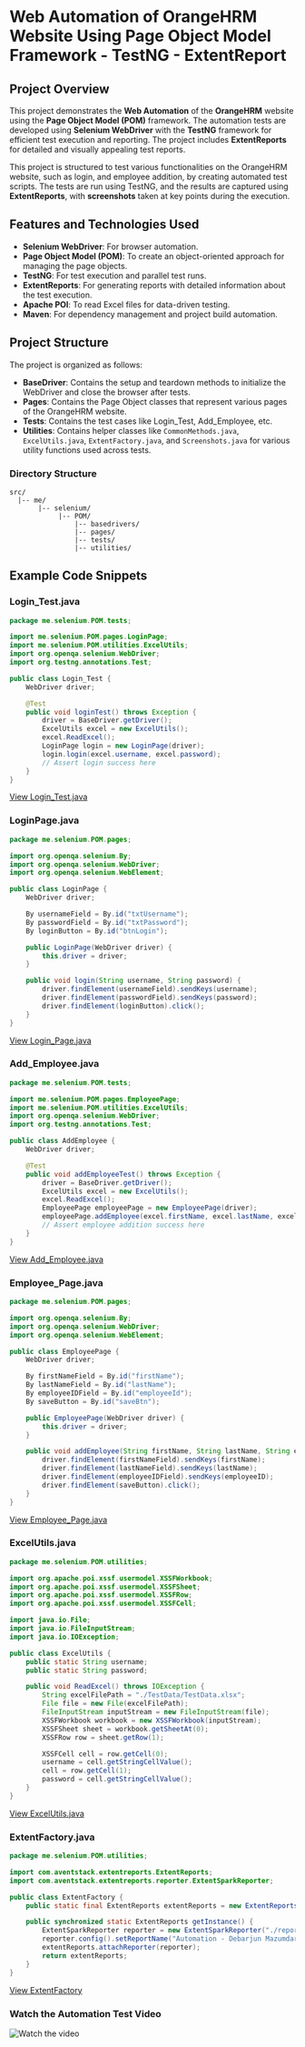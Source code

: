 # Web Automation of OrangeHRM Website Using Page Object Model Framework - TestNG - ExtentReport

## Project Overview

This project demonstrates the **Web Automation** of the **OrangeHRM** website using the **Page Object Model (POM)** framework. The automation tests are developed using **Selenium WebDriver** with the **TestNG** framework for efficient test execution and reporting. The project includes **ExtentReports** for detailed and visually appealing test reports.

This project is structured to test various functionalities on the OrangeHRM website, such as login, and employee addition, by creating automated test scripts. The tests are run using TestNG, and the results are captured using **ExtentReports**, with **screenshots** taken at key points during the execution.

## Features and Technologies Used

- **Selenium WebDriver**: For browser automation.
- **Page Object Model (POM)**: To create an object-oriented approach for managing the page objects.
- **TestNG**: For test execution and parallel test runs.
- **ExtentReports**: For generating reports with detailed information about the test execution.
- **Apache POI**: To read Excel files for data-driven testing.
- **Maven**: For dependency management and project build automation.

## Project Structure

The project is organized as follows:

- **BaseDriver**: Contains the setup and teardown methods to initialize the WebDriver and close the browser after tests.
- **Pages**: Contains the Page Object classes that represent various pages of the OrangeHRM website.
- **Tests**: Contains the test cases like Login_Test, Add_Employee, etc.
- **Utilities**: Contains helper classes like `CommonMethods.java`, `ExcelUtils.java`, `ExtentFactory.java`, and `Screenshots.java` for various utility functions used across tests.

### Directory Structure

```plaintext
src/
  |-- me/
       |-- selenium/
            |-- POM/
                |-- basedrivers/
                |-- pages/
                |-- tests/
                |-- utilities/
```

## Example Code Snippets

### Login_Test.java

```java
package me.selenium.POM.tests;

import me.selenium.POM.pages.LoginPage;
import me.selenium.POM.utilities.ExcelUtils;
import org.openqa.selenium.WebDriver;
import org.testng.annotations.Test;

public class Login_Test {
    WebDriver driver;

    @Test
    public void loginTest() throws Exception {
        driver = BaseDriver.getDriver();
        ExcelUtils excel = new ExcelUtils();
        excel.ReadExcel();
        LoginPage login = new LoginPage(driver);
        login.login(excel.username, excel.password);
        // Assert login success here
    }
}
```
[View Login_Test.java](https://github.com/DM9933/Web_Automation_of_OrangeHRM_Website_Using_Page_Object_Model_Framework/blob/main/src/test/java/me/selenium/POM/tests/Login_Test.java)


### LoginPage.java
```java
package me.selenium.POM.pages;

import org.openqa.selenium.By;
import org.openqa.selenium.WebDriver;
import org.openqa.selenium.WebElement;

public class LoginPage {
    WebDriver driver;

    By usernameField = By.id("txtUsername");
    By passwordField = By.id("txtPassword");
    By loginButton = By.id("btnLogin");

    public LoginPage(WebDriver driver) {
        this.driver = driver;
    }

    public void login(String username, String password) {
        driver.findElement(usernameField).sendKeys(username);
        driver.findElement(passwordField).sendKeys(password);
        driver.findElement(loginButton).click();
    }
}
```
[View Login_Page.java](https://github.com/DM9933/Web_Automation_of_OrangeHRM_Website_Using_Page_Object_Model_Framework/blob/main/src/test/java/me/selenium/POM/pages/Login_Page.java)

### Add_Employee.java
```java
package me.selenium.POM.tests;

import me.selenium.POM.pages.EmployeePage;
import me.selenium.POM.utilities.ExcelUtils;
import org.openqa.selenium.WebDriver;
import org.testng.annotations.Test;

public class AddEmployee {
    WebDriver driver;

    @Test
    public void addEmployeeTest() throws Exception {
        driver = BaseDriver.getDriver();
        ExcelUtils excel = new ExcelUtils();
        excel.ReadExcel();
        EmployeePage employeePage = new EmployeePage(driver);
        employeePage.addEmployee(excel.firstName, excel.lastName, excel.employeeID);
        // Assert employee addition success here
    }
}
```
[View Add_Employee.java](https://github.com/DM9933/Web_Automation_of_OrangeHRM_Website_Using_Page_Object_Model_Framework/blob/main/src/test/java/me/selenium/POM/tests/Add_Employee.java)

### Employee_Page.java
```java
package me.selenium.POM.pages;

import org.openqa.selenium.By;
import org.openqa.selenium.WebDriver;
import org.openqa.selenium.WebElement;

public class EmployeePage {
    WebDriver driver;

    By firstNameField = By.id("firstName");
    By lastNameField = By.id("lastName");
    By employeeIDField = By.id("employeeId");
    By saveButton = By.id("saveBtn");

    public EmployeePage(WebDriver driver) {
        this.driver = driver;
    }

    public void addEmployee(String firstName, String lastName, String employeeID) {
        driver.findElement(firstNameField).sendKeys(firstName);
        driver.findElement(lastNameField).sendKeys(lastName);
        driver.findElement(employeeIDField).sendKeys(employeeID);
        driver.findElement(saveButton).click();
    }
}

```
[View Employee_Page.java](https://github.com/DM9933/Web_Automation_of_OrangeHRM_Website_Using_Page_Object_Model_Framework/blob/main/src/test/java/me/selenium/POM/pages/Employee_Page.java)

### ExcelUtils.java
```java
package me.selenium.POM.utilities;

import org.apache.poi.xssf.usermodel.XSSFWorkbook;
import org.apache.poi.xssf.usermodel.XSSFSheet;
import org.apache.poi.xssf.usermodel.XSSFRow;
import org.apache.poi.xssf.usermodel.XSSFCell;

import java.io.File;
import java.io.FileInputStream;
import java.io.IOException;

public class ExcelUtils {
    public static String username;
    public static String password;

    public void ReadExcel() throws IOException {
        String excelFilePath = "./TestData/TestData.xlsx";
        File file = new File(excelFilePath);
        FileInputStream inputStream = new FileInputStream(file);
        XSSFWorkbook workbook = new XSSFWorkbook(inputStream);
        XSSFSheet sheet = workbook.getSheetAt(0);
        XSSFRow row = sheet.getRow(1);

        XSSFCell cell = row.getCell(0);
        username = cell.getStringCellValue();
        cell = row.getCell(1);
        password = cell.getStringCellValue();
    }
}
```
[View ExcelUtils.java](https://github.com/DM9933/Web_Automation_of_OrangeHRM_Website_Using_Page_Object_Model_Framework/blob/main/src/test/java/me/selenium/POM/utilities/ExcelUtils.java)


### ExtentFactory.java
```java
package me.selenium.POM.utilities;

import com.aventstack.extentreports.ExtentReports;
import com.aventstack.extentreports.reporter.ExtentSparkReporter;

public class ExtentFactory {
    public static final ExtentReports extentReports = new ExtentReports();

    public synchronized static ExtentReports getInstance() {
        ExtentSparkReporter reporter = new ExtentSparkReporter("./reports/Report.html");
        reporter.config().setReportName("Automation - Debarjun Mazumdar");
        extentReports.attachReporter(reporter);
        return extentReports;
    }
}
```
[View ExtentFactory](https://github.com/DM9933/Web_Automation_of_OrangeHRM_Website_Using_Page_Object_Model_Framework/blob/main/src/test/java/me/selenium/POM/utilities/ExtentFactory.java)

### Watch the Automation Test Video
![Watch the video](https://github.com/DM9933/Web_Automation_of_OrangeHRM_Website_Using_Page_Object_Model_Framework/blob/main/OrangeHRM_Automation.gif)












